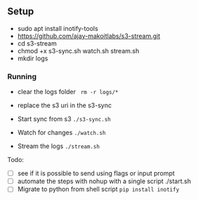 ## Setup
 - sudo apt install inotify-tools
 - https://github.com/ajay-makoitlabs/s3-stream.git
 - cd s3-stream
 - chmod +x s3-sync.sh watch.sh stream.sh
 - mkdir logs

### Running 
- clear the logs folder
       ` rm -r logs/*`

- replace the s3 uri in the s3-sync

 - Start sync from s3 
       `./s3-sync.sh`

 - Watch for changes
        `./watch.sh`

- Stream the logs
        `./stream.sh`


Todo: 
  - [ ] see if it is possible to send using flags or input prompt
  - [ ] automate the steps with nohup with a single script ./start.sh
  - [ ] Migrate to python from shell script `pip install inotify`
